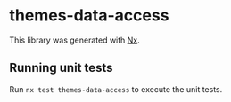 # themes-data-access

This library was generated with [Nx](https://nx.dev).

## Running unit tests

Run `nx test themes-data-access` to execute the unit tests.
